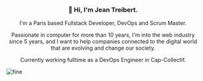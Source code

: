<h3 align="center">👋 Hi, I'm Jean Treibert.</h3>
<p align="center">I'm a Paris based Fullstack Developer, DevOps and Scrum Master.</p>
<p align="center">Passionate in computer for more than 10 years, I'm into the web industry since 5 years, and I want to help companies connected to the digital world that are evolving and change our society.</p>

<p align="center">Currently working fulltime as a DevOps Engineer in Cap-Collectif. </p>

![fine](https://media.giphy.com/media/2UCt7zbmsLoCXybx6t/giphy.gif)
